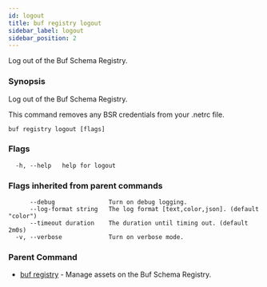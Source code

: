 ```yaml
---
id: logout
title: buf registry logout
sidebar_label: logout
sidebar_position: 2
---
```

Log out of the Buf Schema Registry.

### Synopsis

Log out of the Buf Schema Registry.

This command removes any BSR credentials from your .netrc file. 

```
buf registry logout [flags]
```

### Flags

```
  -h, --help   help for logout
```

### Flags inherited from parent commands

```
      --debug               Turn on debug logging.
      --log-format string   The log format [text,color,json]. (default "color")
      --timeout duration    The duration until timing out. (default 2m0s)
  -v, --verbose             Turn on verbose mode.
```

### Parent Command

* [buf registry](index)	 - Manage assets on the Buf Schema Registry.
